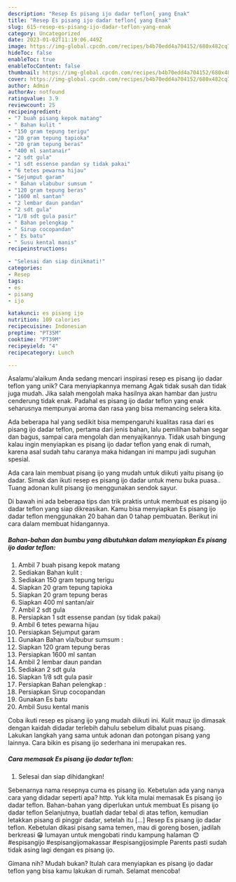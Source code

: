 ```yaml
---
description: "Resep Es pisang ijo dadar teflon{ yang Enak"
title: "Resep Es pisang ijo dadar teflon{ yang Enak"
slug: 615-resep-es-pisang-ijo-dadar-teflon-yang-enak
category: Uncategorized
date: 2023-01-02T11:19:06.449Z
image: https://img-global.cpcdn.com/recipes/b4b70edd4a704152/680x482cq70/es-pisang-ijo-dadar-teflon-foto-resep-utama.jpg
hideToc: false
enableToc: true
enableTocContent: false
thumbnail: https://img-global.cpcdn.com/recipes/b4b70edd4a704152/680x482cq70/es-pisang-ijo-dadar-teflon-foto-resep-utama.jpg
cover: https://img-global.cpcdn.com/recipes/b4b70edd4a704152/680x482cq70/es-pisang-ijo-dadar-teflon-foto-resep-utama.jpg
author: Admin
authorAv: notfound
ratingvalue: 3.9
reviewcount: 25
recipeingredient:
- "7 buah pisang kepok matang"
- " Bahan kulit "
- "150 gram tepung terigu"
- "20 gram tepung tapioka"
- "20 gram tepung beras"
- "400 ml santanair"
- "2 sdt gula"
- "1 sdt essense pandan sy tidak pakai"
- "6 tetes pewarna hijau"
- "Sejumput garam"
- " Bahan vlabubur sumsum "
- "120 gram tepung beras"
- "1600 ml santan"
- "2 lembar daun pandan"
- "2 sdt gula"
- "1/8 sdt gula pasir"
- " Bahan pelengkap "
- " Sirup cocopandan"
- " Es batu"
- " Susu kental manis"
recipeinstructions:

- "Selesai dan siap dinikmati!"
categories:
- Resep
tags:
- es
- pisang
- ijo

katakunci: es pisang ijo 
nutrition: 109 calories
recipecuisine: Indonesian
preptime: "PT35M"
cooktime: "PT39M"
recipeyield: "4"
recipecategory: Lunch

---
```



Asalamu'alaikum Anda sedang mencari inspirasi resep es pisang ijo dadar teflon yang unik? Cara menyiapkannya memang Agak tidak susah dan tidak juga mudah. Jika salah mengolah maka hasilnya akan hambar dan justru cenderung tidak enak. Padahal es pisang ijo dadar teflon yang enak seharusnya mempunyai aroma dan rasa yang bisa memancing selera kita.


Ada beberapa hal yang sedikit bisa mempengaruhi kualitas rasa dari es pisang ijo dadar teflon, pertama dari jenis bahan, lalu pemilihan bahan segar dan bagus, sampai cara mengolah dan menyajikannya. Tidak usah bingung kalau ingin menyiapkan es pisang ijo dadar teflon yang enak di rumah, karena asal sudah tahu caranya maka hidangan ini mampu jadi suguhan spesial.

Ada cara lain membuat pisang ijo yang mudah untuk diikuti yaitu pisang ijo dadar. Simak dan ikuti resep es pisang ijo dadar untuk menu buka puasa.. Tuang adonan kulit pisang ijo menggunakan sendok sayur.


Di bawah ini ada beberapa tips dan trik praktis untuk membuat es pisang ijo dadar teflon yang siap dikreasikan. Kamu bisa menyiapkan Es pisang ijo dadar teflon menggunakan 20 bahan dan 0 tahap pembuatan. Berikut ini cara dalam membuat hidangannya.

<!--inarticleads1-->

##### Bahan-bahan dan bumbu yang dibutuhkan dalam menyiapkan Es pisang ijo dadar teflon:

1. Ambil 7 buah pisang kepok matang
1. Sediakan  Bahan kulit :
1. Sediakan 150 gram tepung terigu
1. Siapkan 20 gram tepung tapioka
1. Siapkan 20 gram tepung beras
1. Siapkan 400 ml santan/air
1. Ambil 2 sdt gula
1. Persiapkan 1 sdt essense pandan (sy tidak pakai)
1. Ambil 6 tetes pewarna hijau
1. Persiapkan Sejumput garam
1. Gunakan  Bahan vla/bubur sumsum :
1. Siapkan 120 gram tepung beras
1. Persiapkan 1600 ml santan
1. Ambil 2 lembar daun pandan
1. Sediakan 2 sdt gula
1. Siapkan 1/8 sdt gula pasir
1. Persiapkan  Bahan pelengkap :
1. Persiapkan  Sirup cocopandan
1. Gunakan  Es batu
1. Ambil  Susu kental manis


Coba ikuti resep es pisang ijo yang mudah diikuti ini. Kulit mauz ijo dimasak dengan kaidah didadar terlebih dahulu sebelum dibalut puas pisang. Lakukan langkah yang sama untuk adonan dan potongan pisang yang lainnya. Cara bikin es pisang ijo sederhana ini merupakan res. 

<!--inarticleads2-->

##### Cara memasak Es pisang ijo dadar teflon:


1. Selesai dan siap dihidangkan!

Sebenarnya nama resepnya cuma es pisang ijo. Kebetulan ada yang nanya cara yang didadar seperti apa? http. Yuk kita mulai memasak Es pisang ijo dadar teflon. Bahan-bahan yang diperlukan untuk membuat Es pisang ijo dadar teflon Selanjutnya, buatlah dadar tebal di atas teflon, kemudian letakkan pisang di pinggir dadar, setelah itu […] Resep Es pisang ijo dadar teflon. Kebetulan dikasi pisang sama temen, mau di goreng bosen, jadilah berkreasi 😁 lumayan untuk mengobati rindu kampung halaman 😊 #espisangijo #espisangijomakassar #espisangijosimple Parents pasti sudah tidak asing lagi dengan es pisang ijo. 

Gimana nih? Mudah bukan? Itulah cara menyiapkan es pisang ijo dadar teflon yang bisa kamu lakukan di rumah. Selamat mencoba!
